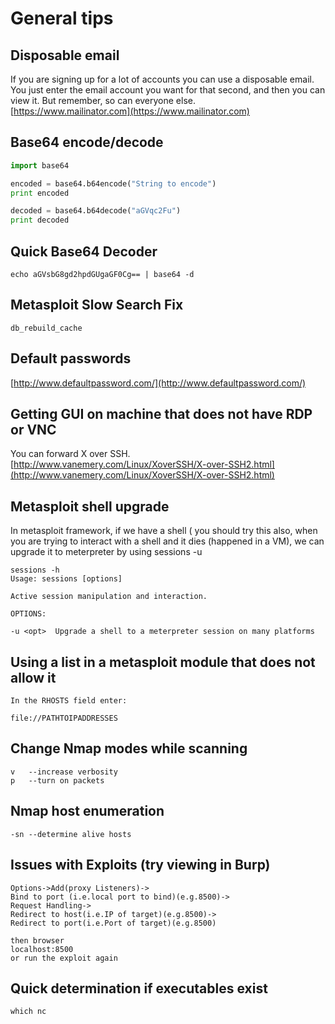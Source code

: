 # General tips

## Disposable email

If you are signing up for a lot of accounts you can use a disposable email. You just enter the email account you want for that second, and then you can view it. But remember, so can everyone else.  
[https://www.mailinator.com](https://www.mailinator.com)

## Base64 encode/decode

```python
import base64

encoded = base64.b64encode("String to encode")
print encoded

decoded = base64.b64decode("aGVqc2Fu")
print decoded
```

## Quick Base64 Decoder

```
echo aGVsbG8gd2hpdGUgaGF0Cg== | base64 -d
```

## Metasploit Slow Search Fix

```
db_rebuild_cache
```

## Default passwords

[http://www.defaultpassword.com/](http://www.defaultpassword.com/)

## Getting GUI on machine that does not have RDP or VNC

You can forward X over SSH.  
[http://www.vanemery.com/Linux/XoverSSH/X-over-SSH2.html](http://www.vanemery.com/Linux/XoverSSH/X-over-SSH2.html)

## Metasploit shell upgrade

In metasploit framework, if we have a shell \( you should try this also, when you are trying to interact with a shell and it dies \(happened in a VM\), we can upgrade it to meterpreter by using sessions -u

```
sessions -h
Usage: sessions [options]

Active session manipulation and interaction.

OPTIONS:

-u <opt>  Upgrade a shell to a meterpreter session on many platforms
```

## **Using a list in a metasploit module that does not allow it**

```
In the RHOSTS field enter:

file://PATHTOIPADDRESSES
```

## **Change Nmap modes while scanning**

```
v   --increase verbosity
p   --turn on packets
```

## **Nmap host enumeration**

```
-sn --determine alive hosts
```

## Issues with Exploits \(try viewing in Burp\)

```
Options->Add(proxy Listeners)->
Bind to port (i.e.local port to bind)(e.g.8500)->
Request Handling->
Redirect to host(i.e.IP of target)(e.g.8500)->
Redirect to port(i.e.Port of target)(e.g.8500)

then browser
localhost:8500
or run the exploit again
```

## Quick determination if executables exist

```
which nc
```



